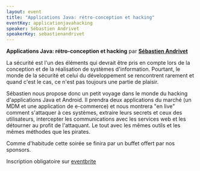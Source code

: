 ```yaml
---
layout: event
title: "Applications Java: rétro-conception et hacking"
eventKey: applicationjavahacking
speaker: Sébastien Andrivet
speakerKey: sebastienandrivet
---
```

**Applications Java: rétro-conception et hacking** par **[Sébastien Andrivet](/jug/speakers.html?key=sebastienandrivet)**

La sécurité est l'un des éléments qui devrait être pris en compte lors de la conception et de la réalisation de systèmes d'information.
Pourtant, le monde de la sécurité et celui du développement se rencontrent rarement et quand c'est le cas, ce n'est pas toujours une partie de plaisir.

Sébastien nous propose donc un petit voyage dans le monde du hacking d'applications Java et Android.
Il prendra deux applications du marché (un MDM et une application de e-commerce) et nous montrera "en live" comment s'attaquer à ces systèmes,
extraire leurs secrets et ceux des utilisateurs, intercepter les communications avec les services web et les détourner au profit de l'attaquant.
Le tout avec les mêmes outils et les mêmes méthodes que les pirates.


Comme d'habitude cette soirée se finira par un buffet offert par nos sponsors.

Inscription obligatoire sur [eventbrite](http://www.eventbrite.com/event/5735378672) 
